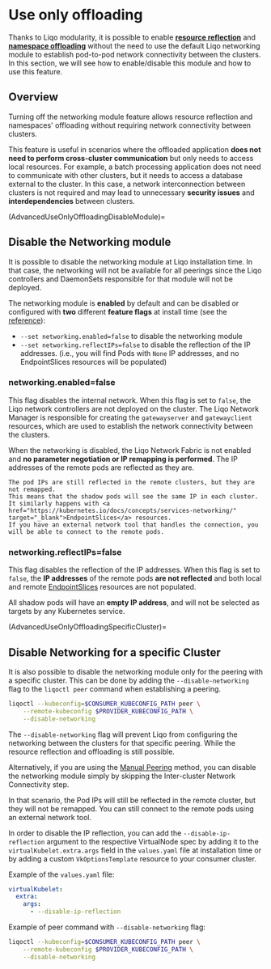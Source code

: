 # Use only offloading

Thanks to Liqo modularity, it is possible to enable [**resource reflection**](/usage/reflection) and [**namespace offloading**](/usage/namespace-offloading) without the need to use the default Liqo networking module to establish pod-to-pod network connectivity between the clusters.
In this section, we will see how to enable/disable this module and how to use this feature.

## Overview

Turning off the networking module feature allows resource reflection and namespaces' offloading without requiring network connectivity between clusters.

This feature is useful in scenarios where the offloaded application **does not need to perform cross-cluster communication** but only needs to access local resources.
For example, a batch processing application does not need to communicate with other clusters, but it needs to access a database external to the cluster.
In this case, a network interconnection between clusters is not required and may lead to unnecessary **security issues** and **interdependencies** between clusters.

(AdvancedUseOnlyOffloadingDisableModule)=

## Disable the Networking module

It is possible to disable the networking module at Liqo installation time. In that case, the networking will not be available for all peerings since the Liqo controllers and DaemonSets responsible for that module will not be deployed.

The networking module is **enabled** by default and can be disabled or configured with **two** different **feature flags** at install time (see the [reference](/installation/install.md)):

* `--set networking.enabled=false` to disable the networking module
* `--set networking.reflectIPs=false` to disable the reflection of the IP addresses. (i.e., you will find Pods with `None` IP addresses, and no EndpointSlices resources will be populated)

### networking.enabled=false

This flag disables the internal network.
When this flag is set to `false`, the Liqo network controllers are not deployed on the cluster.
The Liqo Network Manager is responsible for creating the `gatewayserver` and `gatewayclient` resources, which are used to establish the network connectivity between the clusters.

When the networking is disabled, the Liqo Network Fabric is not enabled and **no parameter negotiation or IP remapping is performed**.
The IP addresses of the remote pods are reflected as they are.

```{admonition} Note
The pod IPs are still reflected in the remote clusters, but they are not remapped.
This means that the shadow pods will see the same IP in each cluster.
It similarly happens with <a href="https://kubernetes.io/docs/concepts/services-networking/" target="_blank">EndpointSlices</a> resources.
If you have an external network tool that handles the connection, you will be able to connect to the remote pods.
```

### networking.reflectIPs=false

This flag disables the reflection of the IP addresses.
When this flag is set to `false`, the **IP addresses** of the remote pods **are not reflected** and both local and remote <a href="https://kubernetes.io/docs/concepts/services-networking/" target="_blank">EndpointSlices</a> resources are not populated.

All shadow pods will have an **empty IP address**, and will not be selected as targets by any Kubernetes service.

(AdvancedUseOnlyOffloadingSpecificCluster)=

## Disable Networking for a specific Cluster

It is also possible to disable the networking module only for the peering with a specific cluster.
This can be done by adding the `--disable-networking` flag to the `liqoctl peer` command when establishing a peering.

```bash
liqoctl --kubeconfig=$CONSUMER_KUBECONFIG_PATH peer \
    --remote-kubeconfig $PROVIDER_KUBECONFIG_PATH \
    --disable-networking
```

The `--disable-networking` flag will prevent Liqo from configuring the networking between the clusters for that specific peering. While the resource reflection and offloading is still possible.

Alternatively, if you are using the [Manual Peering](/advanced/manual-peering) method, you can disable the networking module simply by skipping the Inter-cluster Network Connectivity step.

In that scenario, the Pod IPs will still be reflected in the remote cluster, but they will not be remapped. You can still connect to the remote pods using an external network tool.

In order to disable the IP reflection, you can add the `--disable-ip-reflection` argument to the respective VirtualNode spec by adding it to the `virtualKubelet.extra.args` field in the `values.yaml` file at installation time or by adding a custom `VkOptionsTemplate` resource to your consumer cluster.

Example of the `values.yaml` file:

```yaml
virtualKubelet:
  extra:
    args:
      - --disable-ip-reflection
```

Example of peer command with `--disable-networking` flag:

```bash
liqoctl --kubeconfig=$CONSUMER_KUBECONFIG_PATH peer \
    --remote-kubeconfig $PROVIDER_KUBECONFIG_PATH \
    --disable-networking
```
